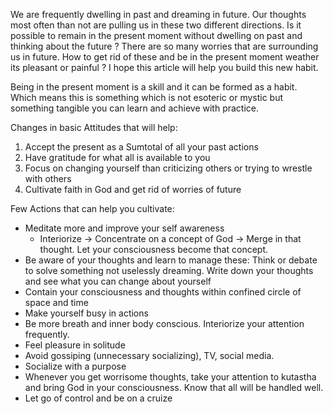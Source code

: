 We are frequently dwelling in past and dreaming in future. Our thoughts most often than not are pulling us in these two different directions. Is it possible to remain in the present moment without dwelling on past and thinking about the future ? There are so many worries that are surrounding us in future. How to get rid of these and be in the present moment weather its pleasant or painful ? I hope this article will help you build this new habit. 

Being in the present moment is a skill and it can be formed as a habit. Which means this is something which is not esoteric or mystic but something tangible you can learn and achieve with practice. 

Changes in basic Attitudes that will help:
1. Accept the present as a Sumtotal of all your past actions 
2. Have gratitude for what all is available to you 
3. Focus on changing yourself than criticizing others or trying to wrestle with others 
4. Cultivate faith in God and get rid of worries of future 

Few Actions that can help you cultivate: 
- Meditate more and improve your self awareness 
	- Interiorize -> Concentrate on a concept of God -> Merge in that thought. Let your consciousness become that concept. 
- Be aware of your thoughts and learn to manage these: Think or debate to solve something not uselessly dreaming. Write down your thoughts and see what you can change about yourself 
- Contain your consciousness and thoughts within confined circle of space and time 
- Make yourself busy in actions 
- Be more breath and inner body conscious. Interiorize your attention frequently. 
- Feel pleasure in solitude 
- Avoid gossiping (unnecessary socializing), TV, social media. 
- Socialize with a purpose 
- Whenever you get worrisome thoughts, take your attention to kutastha and bring God in your consciousness. Know that all will be handled well. 
- Let go of control and be on a cruize 

